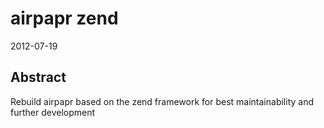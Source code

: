 # airpapr zend
2012-07-19

## Abstract
Rebuild airpapr based on the zend framework for best maintainability and further development

## 